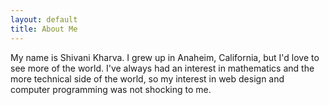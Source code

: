 ```yaml
---
layout: default
title: About Me
---
```


My name is Shivani Kharva. I grew up in Anaheim, California, but I'd love to see more of the world. I've always had an interest in mathematics and the more technical side of the world, so my interest in web design and computer programming was not shocking to me.


